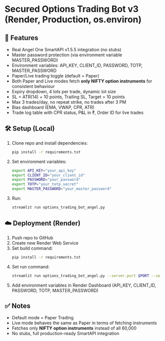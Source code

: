 # Secured Options Trading Bot v3 (Render, Production, os.environ)

## 🚀 Features
- Real Angel One SmartAPI v1.5.5 integration (no stubs)
- Master password protection (via environment variable MASTER_PASSWORD)
- Environment variables: API_KEY, CLIENT_ID, PASSWORD, TOTP, MASTER_PASSWORD
- Paper/Live trading toggle (default = Paper)
- Both Paper and Live modes fetch **only NIFTY option instruments** for consistent behaviour
- Expiry dropdown, 4 lots per trade, dynamic lot size
- SL = ATR(14) + 10 points, Trailing SL, Target = 10 points
- Max 3 trades/day, no repeat strike, no trades after 3 PM
- Bias dashboard (EMA, VWAP, CPR, ATR)
- Trade log table with CPR status, P&L in ₹, Order ID for live trades

## 🛠 Setup (Local)
1. Clone repo and install dependencies:
   ```bash
   pip install -r requirements.txt
   ```
2. Set environment variables:
   ```bash
   export API_KEY="your_api_key"
   export CLIENT_ID="your_client_id"
   export PASSWORD="your_password"
   export TOTP="your_totp_secret"
   export MASTER_PASSWORD="your_master_password"
   ```
3. Run:
   ```bash
   streamlit run options_trading_bot_angel.py
   ```

## ☁️ Deployment (Render)
1. Push repo to GitHub
2. Create new Render Web Service
3. Set build command:
   ```bash
   pip install -r requirements.txt
   ```
4. Set run command:
   ```bash
   streamlit run options_trading_bot_angel.py --server.port $PORT --server.address 0.0.0.0
   ```
5. Add environment variables in Render Dashboard (API_KEY, CLIENT_ID, PASSWORD, TOTP, MASTER_PASSWORD)

## ✅ Notes
- Default mode = Paper Trading
- Live mode behaves the same as Paper in terms of fetching instruments
- Fetches only **NIFTY option instruments** instead of all 60,000
- No stubs, full production-ready SmartAPI integration
